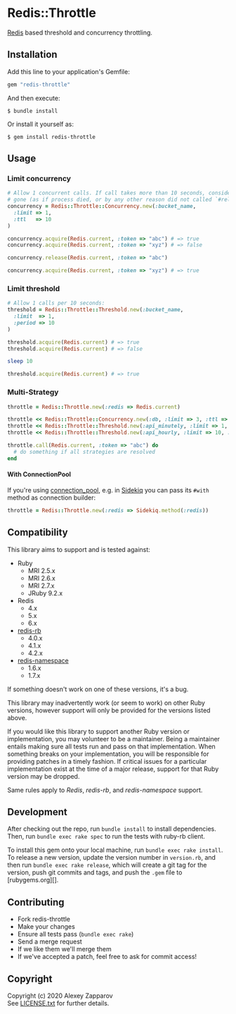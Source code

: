 # Redis::Throttle

[Redis](https://redis.io/) based threshold and concurrency throttling.


## Installation

Add this line to your application's Gemfile:

```ruby
gem "redis-throttle"
```

And then execute:

    $ bundle install

Or install it yourself as:

    $ gem install redis-throttle


## Usage

### Limit concurrency

``` ruby
# Allow 1 concurrent calls. If call takes more than 10 seconds, consider it
# gone (as if process died, or by any other reason did not called `#release`):
concurrency = Redis::Throttle::Concurrency.new(:bucket_name,
  :limit => 1,
  :ttl   => 10
)

concurrency.acquire(Redis.current, :token => "abc") # => true
concurrency.acquire(Redis.current, :token => "xyz") # => false

concurrency.release(Redis.current, :token => "abc")

concurrency.acquire(Redis.current, :token => "xyz") # => true
```

### Limit threshold

``` ruby
# Allow 1 calls per 10 seconds:
threshold = Redis::Throttle::Threshold.new(:bucket_name,
  :limit  => 1,
  :period => 10
)

threshold.acquire(Redis.current) # => true
threshold.acquire(Redis.current) # => false

sleep 10

threshold.acquire(Redis.current) # => true
```

### Multi-Strategy

``` ruby
throttle = Redis::Throttle.new(:redis => Redis.current)

throttle << Redis::Throttle::Concurrency.new(:db, :limit => 3, :ttl => 900)
throttle << Redis::Throttle::Threshold.new(:api_minutely, :limit => 1, :period => 60)
throttle << Redis::Throttle::Threshold.new(:api_hourly, :limit => 10, :period => 3600)

throttle.call(Redis.current, :token => "abc") do
  # do something if all strategies are resolved
end
```


#### With ConnectionPool

If you're using [connection_pool](https://github.com/mperham/connection_pool),
e.g. in [Sidekiq](https://github.com/mperham/sidekiq) you can pass its `#with`
method as connection builder:

``` ruby
throttle = Redis::Throttle.new(:redis => Sidekiq.method(:redis))
```


## Compatibility

This library aims to support and is tested against:

* Ruby
  * MRI 2.5.x
  * MRI 2.6.x
  * MRI 2.7.x
  * JRuby 9.2.x
* Redis
  * 4.x
  * 5.x
  * 6.x
* [redis-rb](https://github.com/redis/redis-rb)
  * 4.0.x
  * 4.1.x
  * 4.2.x
* [redis-namespace](https://github.com/resque/redis-namespace)
  * 1.6.x
  * 1.7.x

If something doesn't work on one of these versions, it's a bug.

This library may inadvertently work (or seem to work) on other Ruby versions,
however support will only be provided for the versions listed above.

If you would like this library to support another Ruby version or
implementation, you may volunteer to be a maintainer. Being a maintainer
entails making sure all tests run and pass on that implementation. When
something breaks on your implementation, you will be responsible for providing
patches in a timely fashion. If critical issues for a particular implementation
exist at the time of a major release, support for that Ruby version may be
dropped.

Same rules apply to *Redis*, *redis-rb*, and *redis-namespace* support.


## Development

After checking out the repo, run `bundle install` to install dependencies.
Then, run `bundle exec rake spec` to run the tests with ruby-rb client.

To install this gem onto your local machine, run `bundle exec rake install`.
To release a new version, update the version number in `version.rb`, and then
run `bundle exec rake release`, which will create a git tag for the version,
push git commits and tags, and push the `.gem` file to [rubygems.org][].


## Contributing

* Fork redis-throttle
* Make your changes
* Ensure all tests pass (`bundle exec rake`)
* Send a merge request
* If we like them we'll merge them
* If we've accepted a patch, feel free to ask for commit access!


## Copyright

Copyright (c) 2020 Alexey Zapparov<br>
See [LICENSE.txt][] for further details.


[LICENSE.txt]: https://gitlab.com/ixti/redis-throttle/blob/master/LICENSE.txt
